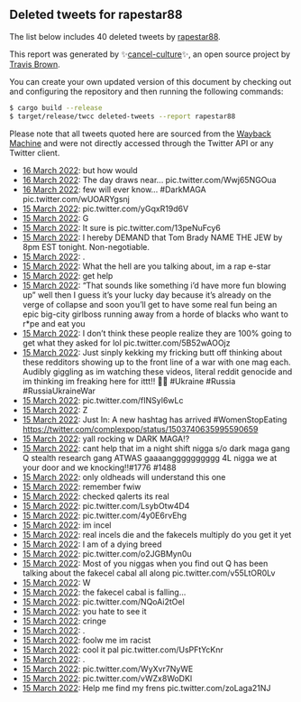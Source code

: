 ## Deleted tweets for rapestar88

The list below includes 40 deleted tweets by
[rapestar88](https://twitter.com/rapestar88).



This report was generated by ✨[cancel-culture](https://github.com/travisbrown/cancel-culture)✨,
an open source project by [Travis Brown](https://twitter.com/travisbrown).

You can create your own updated version of this document by checking out and configuring the
repository and then running the following commands:

```bash
$ cargo build --release
$ target/release/twcc deleted-tweets --report rapestar88
```

Please note that all tweets quoted here are sourced from the
[Wayback Machine](https://web.archive.org) and were not directly accessed through the Twitter API or
any Twitter client.

* [16 March 2022](https://web.archive.org/web/20220316053959/https://twitter.com/rapestar88/status/1503969086723829760): but how would <!--1503969086723829760-->
* [16 March 2022](https://web.archive.org/web/20220316032512/https://twitter.com/rapestar88/status/1503935225193193480): The day draws near... pic.twitter.com/Wwj65NGOua <!--1503935225193193480-->
* [16 March 2022](https://web.archive.org/web/20220316031852/https://twitter.com/rapestar88/status/1503933710814822402): few will ever know...   #DarkMAGA  pic.twitter.com/wUOARYgsnj <!--1503933710814822402-->
* [15 March 2022](https://web.archive.org/web/20220315212242/https://twitter.com/rapestar88/status/1503842892128923661): pic.twitter.com/yGqxR19d6V <!--1503842892128923661-->
* [15 March 2022](https://web.archive.org/web/20220315210706/https://twitter.com/rapestar88/status/1503838931875414026): G <!--1503838931875414026-->
* [15 March 2022](https://web.archive.org/web/20220315204156/https://twitter.com/rapestar88/status/1503833681928019975): It sure is pic.twitter.com/13peNuFcy6 <!--1503833681928019975-->
* [15 March 2022](https://web.archive.org/web/20220315203950/https://twitter.com/rapestar88/status/1503833241555460098): I hereby DEMAND that Tom Brady NAME THE JEW by 8pm EST tonight. Non-negotiable. <!--1503833241555460098-->
* [15 March 2022](https://web.archive.org/web/20220315185922/https://twitter.com/rapestar88/status/1503807945817083905): . <!--1503807945817083905-->
* [15 March 2022](https://web.archive.org/web/20220315185731/https://twitter.com/rapestar88/status/1503807463694422021): What the hell are you talking about, im a rap e-star <!--1503807463694422021-->
* [15 March 2022](https://web.archive.org/web/20220315185525/https://twitter.com/rapestar88/status/1503806825304633350): get help <!--1503806825304633350-->
* [15 March 2022](https://web.archive.org/web/20220315185138/https://twitter.com/rapestar88/status/1503805973856718848): “That sounds like something i’d have more fun blowing up” well then I guess it’s your lucky day because it’s already on the verge of collapse and soon you’ll get to have some real fun being an epic big-city girlboss running away from a horde of blacks who want to r*pe and eat you <!--1503805975496740869-->
* [15 March 2022](https://web.archive.org/web/20220315185138/https://twitter.com/rapestar88/status/1503805973856718848): I don’t think these people realize they are 100% going to get what they asked for lol pic.twitter.com/5B52wAOOjz <!--1503805973856718848-->
* [15 March 2022](https://web.archive.org/web/20220315174338/https://twitter.com/rapestar88/status/1503788981493846026): Just sinply kekking my fricking butt off thinking about these redditors showing up to the front line of a war with one mag each. Audibly giggling as im watching these videos, literal reddit genocide and im thinking im freaking here for ittt!! 👏🏻  #Ukraine   #Russia   #RussiaUkraineWar <!--1503788981493846026-->
* [15 March 2022](https://web.archive.org/web/20220315165859/https://twitter.com/rapestar88/status/1503777579374944258): pic.twitter.com/fINSyl6wLc <!--1503777579374944258-->
* [15 March 2022](https://web.archive.org/web/20220315164139/https://twitter.com/rapestar88/status/1503773365378633734): Z <!--1503773365378633734-->
* [15 March 2022](https://web.archive.org/web/20220315163153/https://twitter.com/rapestar88/status/1503770872825454595): Just In: A new hashtag has arrived  #WomenStopEating  https://twitter.com/complexpop/status/1503740635995590659 <!--1503770872825454595-->
* [15 March 2022](https://web.archive.org/web/20220315152458/https://twitter.com/rapestar88/status/1503753908145041411): yall rocking w DARK MAGA⁉️ <!--1503753908145041411-->
* [15 March 2022](https://web.archive.org/web/20220315081413/https://twitter.com/rapestar88/status/1503645679687802880): cant help that im a night shift nigga s/o dark maga gang Q stealth research gang ATWAS gaaaangggggggggg 4L nigga we at your door and we knocking‼️#1776 #1488 <!--1503645679687802880-->
* [15 March 2022](https://web.archive.org/web/20220315080400/https://twitter.com/rapestar88/status/1503643078766350338): only oldheads will understand this one <!--1503643135905259525-->
* [15 March 2022](https://web.archive.org/web/20220315080400/https://twitter.com/rapestar88/status/1503643078766350338): remember fwiw <!--1503643078766350338-->
* [15 March 2022](https://web.archive.org/web/20220315075537/https://twitter.com/rapestar88/status/1503640956419067905): checked qalerts its real <!--1503640956419067905-->
* [15 March 2022](https://web.archive.org/web/20220315073812/https://twitter.com/rapestar88/status/1503636471852539909): pic.twitter.com/LsybOtw4D4 <!--1503636471852539909-->
* [15 March 2022](https://web.archive.org/web/20220315073702/https://twitter.com/rapestar88/status/1503636278889353217): pic.twitter.com/4y0E6rvEhg <!--1503636278889353217-->
* [15 March 2022](https://web.archive.org/web/20220315073531/https://twitter.com/rapestar88/status/1503635897182523395): im incel <!--1503635897182523395-->
* [15 March 2022](https://web.archive.org/web/20220315073456/https://twitter.com/rapestar88/status/1503635752722309124): real incels die and the fakecels multiply do you get it yet <!--1503635752722309124-->
* [15 March 2022](https://web.archive.org/web/20220315073321/https://twitter.com/rapestar88/status/1503635287762780160): I am of a dying breed <!--1503635287762780160-->
* [15 March 2022](https://web.archive.org/web/20220315072400/https://twitter.com/rapestar88/status/1503633039695519747): pic.twitter.com/o2JGBMyn0u <!--1503633039695519747-->
* [15 March 2022](https://web.archive.org/web/20220315072146/https://twitter.com/rapestar88/status/1503632336444866566): Most of you niggas when you find out Q has been talking about the fakecel cabal all along pic.twitter.com/v55LtOR0Lv <!--1503632336444866566-->
* [15 March 2022](https://web.archive.org/web/20220315071631/https://twitter.com/rapestar88/status/1503631081395957763): W <!--1503631081395957763-->
* [15 March 2022](https://web.archive.org/web/20220315071456/https://twitter.com/rapestar88/status/1503630732467580929): the fakecel cabal is falling... <!--1503630732467580929-->
* [15 March 2022](https://web.archive.org/web/20220315065855/https://twitter.com/rapestar88/status/1503626737585897473): pic.twitter.com/NQoAi2tOel <!--1503626737585897473-->
* [15 March 2022](https://web.archive.org/web/20220315065138/https://twitter.com/rapestar88/status/1503624786932547584): you hate to see it <!--1503624786932547584-->
* [15 March 2022](https://web.archive.org/web/20220315065047/https://twitter.com/rapestar88/status/1503624670247104517): cringe <!--1503624670247104517-->
* [15 March 2022](https://web.archive.org/web/20220315055427/https://twitter.com/rapestar88/status/1503609779033358339): . <!--1503609779033358339-->
* [15 March 2022](https://web.archive.org/web/20220315054907/https://twitter.com/rapestar88/status/1503609126420729856): foolw me im racist <!--1503609126420729856-->
* [15 March 2022](https://web.archive.org/web/20220315054823/https://twitter.com/rapestar88/status/1503608921344417793): cool it pal pic.twitter.com/UsPFtYcKnr <!--1503608921344417793-->
* [15 March 2022](https://web.archive.org/web/20220315051856/https://twitter.com/rapestar88/status/1503601475452350464): . <!--1503601475452350464-->
* [15 March 2022](https://web.archive.org/web/20220315033505/https://twitter.com/rapestar88/status/1503575438794313731): pic.twitter.com/WyXvr7NyWE <!--1503575438794313731-->
* [15 March 2022](https://web.archive.org/web/20220315031248/https://twitter.com/rapestar88/status/1503569859342446598): pic.twitter.com/vWZx8WoDKl <!--1503569859342446598-->
* [15 March 2022](https://web.archive.org/web/20220315025553/https://twitter.com/rapestar88/status/1503565586114256901): Help me find my frens pic.twitter.com/zoLaga21NJ <!--1503565586114256901-->
